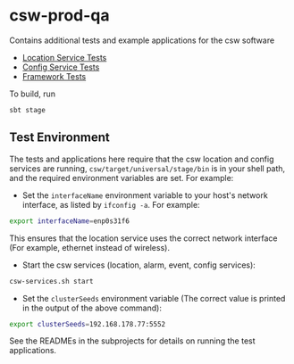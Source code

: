# csw-prod-qa
Contains additional tests and example applications for the csw software

* [Location Service Tests](locationTests)
* [Config Service Tests](configTests)
* [Framework Tests](frameworkTests)

To build, run 

    sbt stage 

## Test Environment

The tests and applications here require that the csw location and config services are
running, `csw/target/universal/stage/bin` is in your shell path,
and the required environment variables are set. For example:

* Set the `interfaceName` environment variable to your host's network interface, as listed by `ifconfig -a`. For example:

```bash
export interfaceName=enp0s31f6
```

This ensures that the location service uses the correct network interface (For example, ethernet instead of wireless).

* Start the csw services (location, alarm, event, config services): 

```bash
csw-services.sh start
```

* Set the `clusterSeeds` environment variable (The correct value is printed in the output of the above command):

```bash
export clusterSeeds=192.168.178.77:5552
```

See the READMEs in the subprojects for details on running the test applications.
